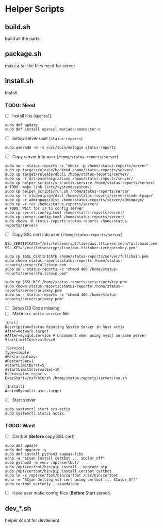 # Helper Scripts

## build.sh

build all the parts

## package.sh

make a tar the files need for server

## install.sh

Install

### TODO: Need

- [ ] Install libs (`openssl`)
```shell
sudo dnf update
sudo dnf install openssl mariadb-connector-c
```
- [ ] Setup server user (`status-reports`)
```shell
sudo useradd -m -s /usr/sbin/nologin status-reports
```
- [ ] Copy server into user (`/home/status-reports/server`)
```shell
sudo su - status-reports -c "mkdir -p /home/status-reports/server"
sudo cp target/release/backend /home/status-reports/server/
sudo cp target/release/dbcli /home/status-reports/server/
sudo cp -r database/migrations /home/status-reports/server/
sudo cp helper_scripts/srs-actix.service /home/status-reports/server/
# TODO: make link (/etc/systemd/system/)
sudo cp helper_scripts/run.sh /home/status-reports/server
sudo cp -r studentpage/dist /home/status-reports/server/studentpage/
sudo cp -r adminpage/dist /home/status-reports/server/adminpage/
sudo cp -r res /home/status-reports/server/
# TODO: Wait for IT to config server
sudo cp secret.config.toml /home/status-reports/server/
sudo cp server.config.toml /home/status-reports/server/
sudo chown -R status-reports:status-reports /home/status-reports/server/
```
- [ ] Copy SSL cert into user (`/home/status-reports/server`)
```shell
SSL_CERTIFICATE="/etc/letsencrypt/live/aws.tftinker.tech/fullchain.pem"
SSL_KEY="/etc/letsencrypt/live/aws.tftinker.tech/privkey.pem"

sudo cp $SSL_CERTIFICATE /home/status-reports/server/fullchain.pem
sudo chown status-reports:status-reports /home/status-reports/server/fullchain.pem
sudo su - status-reports -c "chmod 400 /home/status-reports/server/fullchain.pem"

sudo cp $SSL_KEY /home/status-reports/server/privkey.pem
sudo chown status-reports:status-reports /home/status-reports/server/privkey.pem
sudo su - status-reports -c "chmod 400 /home/status-reports/server/privkey.pem"
```
- [ ] Setup DB
Code missing
- [ ] Make `srs-actix.service` file
```unit file (systemd)
[Unit]
Description=Status Repoting System Server in Rust actix
After=network.target
#After=mysqld.service # Uncomment when using mysql on same server
StartLimitIntervalSec=0

[Service]
Type=simple
#Restart=always
#RestartSec=1
#StartLimitBurst=5
#StartLimitIntervalSec=10
User=status-reports
ExecStart=/usr/bin/sh /home/status-reports/server/run.sh

[Install]
WantedBy=multi-user.target
```
- [ ] Start server
```shell
sudo systemctl start srs-actix
sudo systemctl status actix
```

### TODO: Want

- [ ] Certbot (**Before** copy SSL cert)
```shell
sudo dnf update
sudo dnf upgrade -y
sudo dnf install python3 augeas-libs
echo -e "$Cyan Install certbot ... $Color_Off"
sudo python3 -m venv /opt/certbot/
sudo /opt/certbot/bin/pip install --upgrade pip
sudo /opt/certbot/bin/pip install certbot certbot
sudo ln -s /opt/certbot/bin/certbot /usr/bin/certbot
echo -e "$Cyan Getting ssl cert using certbot ... $Color_Off"
sudo certbot certonly --standalone
```
- [ ] Have user make config files (**Before** Start server)

## dev_*.sh

helper script for devlement